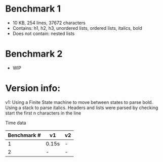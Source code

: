 # Benchmark 1

- 10 KB, 254 lines, 37672 characters
- Contains: h1, h2, h3, unordered lists, ordered lists, italics, bold
- Does not contain: nested lists

# Benchmark 2

- WIP

# Version info:

v1: Using a Finite State machine to move between states to parse bold. Using a stack to parse italics. Headers and lists were parsed by checking start the first n characters in the line

Time data

| Benchmark # | v1    | v2  |
| ----------- | ----- | --- |
| 1           | 0.15s | -   |
| 2           | -     | -   |
